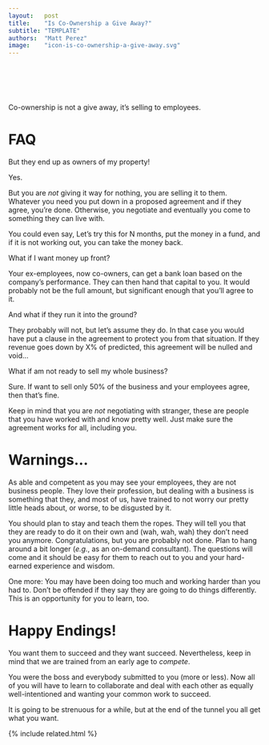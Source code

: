 ```yaml
---
layout:   post
title:    "Is Co-Ownership a Give Away?"
subtitle: "TEMPLATE"
authors:  "Matt Perez"
image:    "icon-is-co-ownership-a-give-away.svg"
---
```


<div style="display:none;">
 <p>Co-ownership is not a give away, it&rsquo;s selling to employees.</p>
</div>

<h1>&nbsp;</h1>
 <p>Co-ownership is not a give away, it&rsquo;s selling to employees.</p>

<h1>FAQ</h1>
 <div class="_q">But they end up as owners of my property!</div>
 <div class="_a">
  <p>Yes.</p>
  <p>But you are <em>not</em> giving it way for nothing, you are selling it to them. Whatever you need you put down in a proposed agreement and if they agree, you&rsquo;re done. Otherwise, you negotiate and eventually you come to something they can live with.</p>
  <p>You could even say, <span class="_quotatespan">Let&rsquo;s try this for N months, put the money in a fund, and if it is not working out, you can take the money back.</span></p>
 </div>
 <div class="_q">What if I want money up front?</div>
 <div class="_a">
  <p>Your ex-employees, now co-owners, can get a bank loan based on the company&rsquo;s performance. They can then hand that capital to you. It would probably not be the full amount, but significant enough that you&rsquo;ll agree to it.</p>
 </div>
 <div class="_q">And what if they run it into the ground?</div>
 <div class="_a">
  <p>They probably will not, but let’s assume they do. In that case you would have put a clause in the agreement to protect you from that situation. If they revenue goes down by X% of predicted, this agreement will be nulled and void&hellip;</p>
 </div>
 <div class="_q">What if am not ready to sell my whole business?</div>
 <div class="_a">
  <p>Sure. If want to sell only 50% of the business and your employees agree, then that&rsquo;s fine.</p>
 </div>
<p>Keep in mind that you are <em>not</em> negotiating with stranger, these are people that you have worked with and know pretty well. Just make sure the agreement works for all, including you.</p>

<h1>Warnings&hellip;</h1>
 <p>As able and competent as you may see your employees, they are not business people. They love their profession, but dealing with a business is something that they, and most of us, have trained to not worry our pretty little heads about, or worse, to be disgusted by it.</p>
 <p>You should plan to stay and teach them the ropes. They will tell you that they are ready to do it on their own and (wah, wah, wah) they don&rsquo;t need you anymore. Congratulations, but you are probably not done. Plan to hang around a bit longer (<em>e.g.</em>, as an on-demand consultant). The questions will come and it should be easy for them to reach out to you and your hard-earned experience and wisdom.</p>
 <p>One more: You may have been doing too much and working harder than you had to. Don&rsquo;t be offended if they say they are going to do things differently. This is an opportunity for you to learn, too.</p>

<h1>Happy Endings!</h1>
 <p>You want them to succeed and they want succeed. Nevertheless, keep in mind that we are trained from an early age to <em>compete</em>.</p>
 <p>You were the boss and everybody submitted to you (more or less). Now all of you will have to learn to collaborate and deal with each other as equally well-intentioned and wanting your common work to succeed.</p>
 <p>It is going to be strenuous for a while, but at the end of the tunnel you all get what you want.</p>

{% include related.html %}
